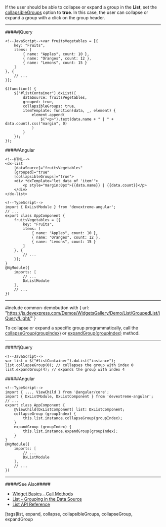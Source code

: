 If the user should be able to collapse or expand a group in the **List**, set the [collapsibleGroups](/api-reference/10%20UI%20Widgets/dxList/1%20Configuration/collapsibleGroups.md '/Documentation/ApiReference/UI_Widgets/dxList/Configuration/#collapsibleGroups') option to **true**. In this case, the user can collapse or expand a group with a click on the group header.

---
#####jQuery

    <!--JavaScript-->var fruitsVegetables = [{
        key: "Fruits",
        items: [
            { name: "Apples", count: 10 },
            { name: "Oranges", count: 12 },
            { name: "Lemons", count: 15 }
        ]
    }, {
        // ...
    }];

    $(function() {
        $("#listContainer").dxList({
            dataSource: fruitsVegetables,
            grouped: true,
            collapsibleGroups: true,
            itemTemplate: function(data, _, element) {
                element.append(
                    $("<p>").text(data.name + " | " + data.count).css("margin", 0)
                )
            }
        });
    });

#####Angular

    <!--HTML-->
    <dx-list
        [dataSource]="fruitsVegetables"
        [grouped]="true"
        [collapsibleGroups]="true">
        <div *dxTemplate="let data of 'item'">
            <p style="margin:0px">{{data.name}} | {{data.count}}</p>
        </div>
    </dx-list>

    <!--TypeScript-->
    import { DxListModule } from 'devextreme-angular';
    // ...
    export class AppComponent {
        fruitsVegetables = [{
            key: "Fruits",
            items: [
                { name: "Apples", count: 10 },
                { name: "Oranges", count: 12 },
                { name: "Lemons", count: 15 }
            ]
        }, {
            // ...
        }];
    }
    @NgModule({
        imports: [
            // ...
            DxListModule
        ],
        // ...
    })

---

#include common-demobutton with {
    url: "https://js.devexpress.com/Demos/WidgetsGallery/Demo/List/GroupedList/jQuery/Light/"
}

To collapse or expand a specific group programmatically, call the [collapseGroup(groupIndex)](/api-reference/10%20UI%20Widgets/dxList/3%20Methods/collapseGroup(groupIndex).md '/Documentation/ApiReference/UI_Widgets/dxList/Methods/#collapseGroupgroupIndex') or [expandGroup(groupIndex)](/api-reference/10%20UI%20Widgets/dxList/3%20Methods/expandGroup(groupIndex).md '/Documentation/ApiReference/UI_Widgets/dxList/Methods/#expandGroupgroupIndex') method.

---
#####jQuery

    <!--JavaScript-->
    var list = $("#listContainer").dxList("instance");
    list.collapseGroup(0); // collapses the group with index 0
    list.expandGroup(4); // expands the group with index 4

#####Angular

    <!--TypeScript-->
    import { ..., ViewChild } from '@angular/core';
    import { DxListModule, DxListComponent } from 'devextreme-angular';
    // ...
    export class AppComponent {
        @ViewChild(DxListComponent) list: DxListComponent;
        collapseGroup (groupIndex) {
            this.list.instance.collapseGroup(groupIndex);
        }
        expandGroup (groupIndex) {
            this.list.instance.expandGroup(groupIndex);
        }
    }
    @NgModule({
        imports: [
            // ...
            DxListModule
        ],
        // ...
    })

---

#####See Also#####
- [Widget Basics - Call Methods](/concepts/00%20Getting%20Started/10%20Widget%20Basics%20-%20jQuery/10%20Call%20Methods.md '/Documentation/Guide/Getting_Started/Widget_Basics_-_jQuery/Call_Methods/')
- [List - Grouping in the Data Source](/concepts/05%20Widgets/List/14%20Grouping/01%20In%20the%20Data%20Source.md '/Documentation/Guide/Widgets/List/Grouping/In_the_Data_Source/')
- [List API Reference](/api-reference/10%20UI%20Widgets/dxList '/Documentation/ApiReference/UI_Widgets/dxList/')

[tags]list, expand, collapse, collapsibleGroups, collapseGroup, expandGroup